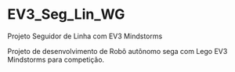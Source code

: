 # EV3_Seg_Lin_WG
Projeto Seguidor de Linha com EV3 Mindstorms

Projeto de desenvolvimento de Robô autônomo sega com  Lego EV3 Mindstorms para competição.
